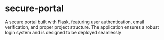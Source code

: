 # secure-portal
A secure portal built with Flask, featuring user authentication, email verification, and proper project structure. The application ensures a robust login system and is designed to be deployed seamlessly
